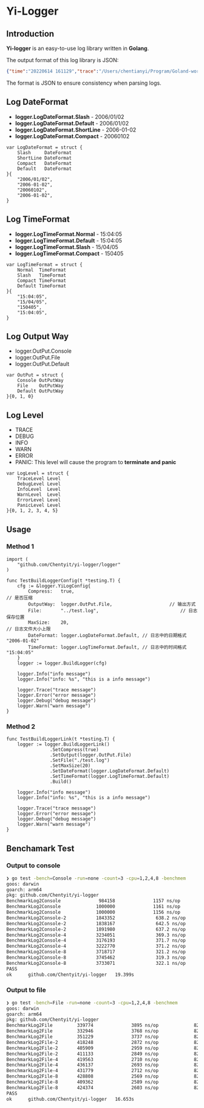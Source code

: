# Yi-Logger

## Introduction

**Yi-logger** is an easy-to-use log library written in **Golang**.

The output format of this log library is JSON:

~~~json
{"time":"20220614 161129","trace":"/Users/chentianyi/Program/Goland-workplace/yi-logger/logger/logger_test.go","line":71,"level":"INFO","message":"info message"}
~~~

The format is JSON to ensure consistency when parsing logs.

## Log DateFormat

- **logger.LogDateFormat.Slash** - 2006/01/02
- **logger.LogDateFormat.Default** - 2006/01/02
- **logger.LogDateFormat.ShortLine** - 2006-01-02
- **logger.LogDateFormat.Compact** - 20060102

~~~golang
var LogDateFormat = struct {
    Slash     DateFormat
    ShortLine DateFormat
    Compact   DateFormat
    Default   DateFormat
}{
    "2006/01/02",
    "2006-01-02",
    "20060102",
    "2006-01-02",
}
~~~

## Log TimeFormat

- **logger.LogTimeFormat.Normal** - 15:04:05
- **logger.LogTimeFormat.Default** - 15:04:05
- **logger.LogTimeFormat.Slash** - 15/04/05
- **logger.LogTimeFormat.Compact** - 150405

~~~golang
var LogTimeFormat = struct {
    Normal  TimeFormat
    Slash   TimeFormat
    Compact TimeFormat
    Default TimeFormat
}{
    "15:04:05",
    "15/04/05",
    "150405",
    "15:04:05",
}
~~~

## Log Output Way

- logger.OutPut.Console
- logger.OutPut.File
- logger.OutPut.Default

~~~golang
var OutPut = struct {
    Console OutPutWay
    File    OutPutWay
    Default OutPutWay
}{0, 1, 0}
~~~

## Log Level

- TRACE
- DEBUG
- INFO
- WARN
- ERROR
- PANIC: This level will cause the program to **terminate and panic**

~~~golang
var LogLevel = struct {
	TraceLevel Level
	DebugLevel Level
	InfoLevel  Level
	WarnLevel  Level
	ErrorLevel Level
	PanicLevel Level
}{0, 1, 2, 3, 4, 5}
~~~

## Usage

### Method 1

~~~golang
import (
    "github.com/Chentyit/yi-logger/logger"
)

func TestBuildLoggerConfig(t *testing.T) {
    cfg := &logger.YiLogConfig{
        Compress:   true, 												// 是否压缩
        OutputWay:  logger.OutPut.File, 					// 输出方式
        File:       "../test.log", 								// 日志保存位置
        MaxSize:    20, 													// 日志文件大小上限
        DateFormat: logger.LogDateFormat.Default, // 日志中的日期格式 "2006-01-02"
        TimeFormat: logger.LogTimeFormat.Default, // 日志中的时间格式 "15:04:05"
    }
    logger := logger.BuildLogger(cfg)
  
    logger.Info("info message")
    logger.Info("info: %s", "this is a info message")
  
    logger.Trace("trace message")
    logger.Error("error message")
    logger.Debug("debug message")
    logger.Warn("warn message")
}
~~~

### Method 2

~~~golang
func TestBuildLoggerLink(t *testing.T) {
    logger := logger.BuildLoggerLink()
	            .SetCompress(true)
	            .SetOutput(logger.OutPut.File)
	            .SetFile("./test.log")
	            .SetMaxSize(20)
	            .SetDateFormat(logger.LogDateFormat.Default)
	            .SetTimeFormat(logger.LogTimeFormat.Default)
	            .Build()

    logger.Info("info message")
    logger.Info("info: %s", "this is a info message")
	
    logger.Trace("trace message")
    logger.Error("error message")
    logger.Debug("debug message")
    logger.Warn("warn message")
}
~~~

## Benchamark Test

### Output to console

~~~bash
❯ go test -bench=Console -run=none -count=3 -cpu=1,2,4,8 -benchmem
goos: darwin
goarch: arm64
pkg: github.com/Chentyit/yi-logger
BenchmarkLog2Console              984158              1157 ns/op             600 B/op          9 allocs/op
BenchmarkLog2Console             1000000              1161 ns/op             600 B/op          9 allocs/op
BenchmarkLog2Console             1000000              1156 ns/op             600 B/op          9 allocs/op
BenchmarkLog2Console-2           1843352               638.2 ns/op           600 B/op          9 allocs/op
BenchmarkLog2Console-2           1838167               642.5 ns/op           600 B/op          9 allocs/op
BenchmarkLog2Console-2           1891980               637.2 ns/op           600 B/op          9 allocs/op
BenchmarkLog2Console-4           3234051               369.3 ns/op           600 B/op          9 allocs/op
BenchmarkLog2Console-4           3176193               371.7 ns/op           600 B/op          9 allocs/op
BenchmarkLog2Console-4           3222770               371.2 ns/op           600 B/op          9 allocs/op
BenchmarkLog2Console-8           3718717               321.2 ns/op           600 B/op          9 allocs/op
BenchmarkLog2Console-8           3745462               319.3 ns/op           600 B/op          9 allocs/op
BenchmarkLog2Console-8           3733071               322.1 ns/op           600 B/op          9 allocs/op
PASS
ok      github.com/Chentyit/yi-logger   19.399s
~~~

### Output to file

~~~bash
❯ go test -bench=File -run=none -count=3 -cpu=1,2,4,8 -benchmem
goos: darwin
goarch: arm64
pkg: github.com/Chentyit/yi-logger
BenchmarkLog2File         339774              3895 ns/op             826 B/op         11 allocs/op
BenchmarkLog2File         332946              3768 ns/op             829 B/op         11 allocs/op
BenchmarkLog2File         351229              3737 ns/op             826 B/op         11 allocs/op
BenchmarkLog2File-2       418248              2872 ns/op             826 B/op         11 allocs/op
BenchmarkLog2File-2       405909              2959 ns/op             828 B/op         11 allocs/op
BenchmarkLog2File-2       411133              2849 ns/op             826 B/op         11 allocs/op
BenchmarkLog2File-4       419563              2710 ns/op             828 B/op         11 allocs/op
BenchmarkLog2File-4       436137              2693 ns/op             826 B/op         11 allocs/op
BenchmarkLog2File-4       431779              2712 ns/op             828 B/op         11 allocs/op
BenchmarkLog2File-8       428808              2569 ns/op             826 B/op         11 allocs/op
BenchmarkLog2File-8       409362              2589 ns/op             826 B/op         11 allocs/op
BenchmarkLog2File-8       424374              2603 ns/op             826 B/op         11 allocs/op
PASS
ok      github.com/Chentyit/yi-logger   16.653s
~~~

